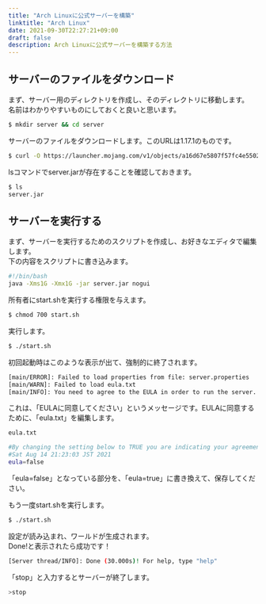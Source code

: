 ```yaml
---
title: "Arch Linuxに公式サーバーを構築"
linktitle: "Arch Linux"
date: 2021-09-30T22:27:21+09:00
draft: false
description: Arch Linuxに公式サーバーを構築する方法
---
```


## サーバーのファイルをダウンロード
まず、サーバー用のディレクトリを作成し、そのディレクトリに移動します。  
名前はわかりやすいものにしておくと良いと思います。
```bash
$ mkdir server && cd server
```
サーバーのファイルをダウンロードします。このURLは1.17.1のものです。
```bash
$ curl -O https://launcher.mojang.com/v1/objects/a16d67e5807f57fc4e550299cf20226194497dc2.jar
```
lsコマンドでserver.jarが存在することを確認しておきます。
```bash
$ ls
server.jar
```
## サーバーを実行する
まず、サーバーを実行するためのスクリプトを作成し、お好きなエディタで編集します。  
下の内容をスクリプトに書き込みます。
```bash
#!/bin/bash
java -Xms1G -Xmx1G -jar server.jar nogui
```
所有者にstart.shを実行する権限を与えます。
```bash
$ chmod 700 start.sh
```
実行します。
```bash
$ ./start.sh
```
初回起動時はこのような表示が出て、強制的に終了されます。
```bash
[main/ERROR]: Failed to load properties from file: server.properties
[main/WARN]: Failed to load eula.txt
[main/INFO]: You need to agree to the EULA in order to run the server. Go to eula.txt for more info.
```
これは、「EULAに同意してください」というメッセージです。EULAに同意するために、「eula.txt」を編集します。
```bash
eula.txt

#By changing the setting below to TRUE you are indicating your agreement to our EULA (https://account.mojang.com/documents/minecraft_eula).
#Sat Aug 14 21:23:03 JST 2021
eula=false
```
「eula=false」となっている部分を、「eula=true」に書き換えて、保存してください。

もう一度start.shを実行します。
```bash
$ ./start.sh
```
設定が読み込まれ、ワールドが生成されます。  
Done!と表示されたら成功です！
```bash
[Server thread/INFO]: Done (30.000s)! For help, type "help"
```
「stop」と入力するとサーバーが終了します。
```bash
>stop
```